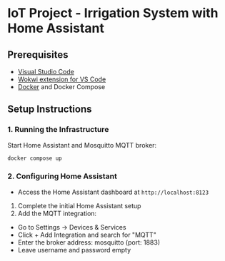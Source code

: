 # IoT Project - Irrigation System with Home Assistant

## Prerequisites

- [Visual Studio Code](https://code.visualstudio.com/)
- [Wokwi extension for VS Code](https://marketplace.visualstudio.com/items?itemName=wokwi.wokwi-vscode)
- [Docker](https://www.docker.com/get-started) and Docker Compose

## Setup Instructions

### 1. Running the Infrastructure

Start Home Assistant and Mosquitto MQTT broker:

```bash
docker compose up
```

### 2. Configuring Home Assistant

- Access the Home Assistant dashboard at `http://localhost:8123`
1. Complete the initial Home Assistant setup
2. Add the MQTT integration:
- Go to Settings -> Devices & Services
- Click + Add Integration and search for "MQTT"
- Enter the broker address: mosquitto (port: 1883)
- Leave username and password empty



